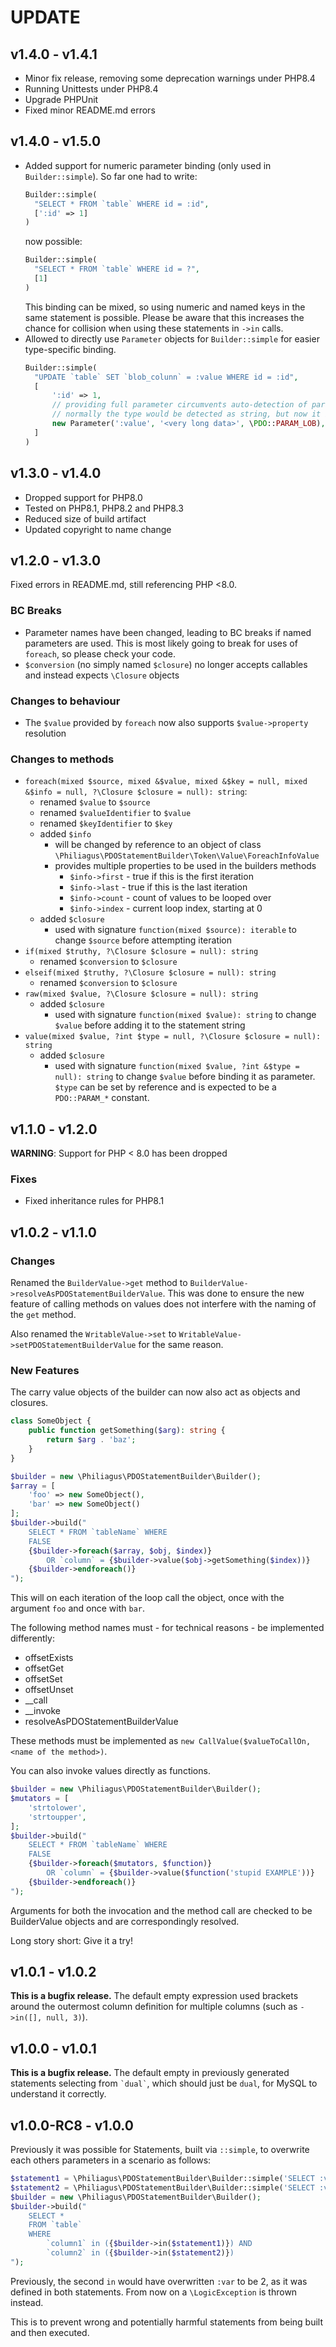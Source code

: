# UPDATE

## v1.4.0 - v1.4.1

- Minor fix release, removing some deprecation warnings under PHP8.4
- Running Unittests under PHP8.4
- Upgrade PHPUnit
- Fixed minor README.md errors

## v1.4.0 - v1.5.0

- Added support for numeric parameter binding (only used in `Builder::simple`). So far one had to write:
  ```php
  Builder::simple(
    "SELECT * FROM `table` WHERE id = :id",
    [':id' => 1]                  
  )
  ```
  now possible:
  ```php
  Builder::simple(
    "SELECT * FROM `table` WHERE id = ?",
    [1]                  
  )
  ```
  This binding can be mixed, so using numeric and named keys in the same statement is possible. Please be aware that this increases the chance for collision when using these statements in `->in` calls.
- Allowed to directly use `Parameter` objects for `Builder::simple` for easier type-specific binding.
  ```php
  Builder::simple(
    "UPDATE `table` SET `blob_colunn` = :value WHERE id = :id",
    [
        ':id' => 1,
        // providing full parameter circumvents auto-detection of parameter type
        // normally the type would be detected as string, but now it is treated as LOB
        new Parameter(':value', '<very long data>', \PDO::PARAM_LOB),
    ]
  )
  ```

## v1.3.0 - v1.4.0

- Dropped support for PHP8.0
- Tested on PHP8.1, PHP8.2 and PHP8.3
- Reduced size of build artifact
- Updated copyright to name change

## v1.2.0 - v1.3.0

Fixed errors in README.md, still referencing PHP <8.0.

### BC Breaks

- Parameter names have been changed, leading to BC breaks if named parameters are used. This is most likely going to break for uses of `foreach`, so please check your code.
- `$conversion` (no simply named `$closure`) no longer accepts callables and instead expects `\Closure` objects

### Changes to behaviour

- The `$value` provided by `foreach` now also supports `$value->property` resolution

### Changes to methods

- `foreach(mixed $source, mixed &$value, mixed &$key = null, mixed &$info = null, ?\Closure $closure = null): string`:
  - renamed `$value` to `$source`
  - renamed `$valueIdentifier` to `$value`
  - renamed `$keyIdentifier` to `$key`
  - added `$info`
    - will be changed by reference to an object of class `\Philiagus\PDOStatementBuilder\Token\Value\ForeachInfoValue`
    - provides multiple properties to be used in the builders methods
      - `$info->first` - true if this is the first iteration
      - `$info->last` - true if this is the last iteration
      - `$info->count` - count of values to be looped over
      - `$info->index` - current loop index, starting at 0
  - added `$closure`
    - used with signature `function(mixed $source): iterable` to change `$source` before attempting iteration
- `if(mixed $truthy, ?\Closure $closure = null): string`
  - renamed `$conversion` to `$closure`
- `elseif(mixed $truthy, ?\Closure $closure = null): string`
    - renamed `$conversion` to `$closure`
- `raw(mixed $value, ?\Closure $closure = null): string`
  - added `$closure`
    - used with signature `function(mixed $value): string` to change `$value` before adding it to the statement string
- `value(mixed $value, ?int $type = null, ?\Closure $closure = null): string`
  - added `$closure`
    - used with signature `function(mixed $value, ?int &$type = null): string` to change `$value` before binding it as parameter. `$type` can be set by reference and is expected to be a `PDO::PARAM_*` constant.



## v1.1.0 - v1.2.0

**WARNING**: Support for PHP < 8.0 has been dropped

### Fixes

- Fixed inheritance rules for PHP8.1

## v1.0.2 - v1.1.0

### Changes

Renamed the `BuilderValue->get` method to `BuilderValue->resolveAsPDOStatementBuilderValue`. This was done to ensure the
new feature of calling methods on values does not interfere with the naming of the `get` method.

Also renamed the `WritableValue->set` to `WritableValue->setPDOStatementBuilderValue` for the same reason.

### New Features

The carry value objects of the builder can now also act as objects and closures.

```php
class SomeObject {
    public function getSomething($arg): string {
        return $arg . 'baz';
    }
}

$builder = new \Philiagus\PDOStatementBuilder\Builder();
$array = [
    'foo' => new SomeObject(),
    'bar' => new SomeObject()
];
$builder->build("
    SELECT * FROM `tableName` WHERE
    FALSE
    {$builder->foreach($array, $obj, $index)}
        OR `column` = {$builder->value($obj->getSomething($index))}
    {$builder->endforeach()}
");
```

This will on each iteration of the loop call the object, once with the argument `foo` and once with `bar`.

The following method names must - for technical reasons - be implemented differently:

- offsetExists
- offsetGet
- offsetSet
- offsetUnset
- __call
- __invoke
- resolveAsPDOStatementBuilderValue

These methods must be implemented as `new CallValue($valueToCallOn, <name of the method>)`.

You can also invoke values directly as functions.

```php
$builder = new \Philiagus\PDOStatementBuilder\Builder();
$mutators = [
    'strtolower',
    'strtoupper',
];
$builder->build("
    SELECT * FROM `tableName` WHERE
    FALSE
    {$builder->foreach($mutators, $function)}
        OR `column` = {$builder->value($function('stupid EXAMPLE'))}
    {$builder->endforeach()}
");
```

Arguments for both the invocation and the method call are checked to be BuilderValue objects and are correspondingly
resolved.

Long story short: Give it a try!

## v1.0.1 - v1.0.2

**This is a bugfix release.** The default empty expression used brackets around the outermost column definition for
multiple columns (such as `->in([], null, 3)`).

## v1.0.0 - v1.0.1

**This is a bugfix release.** The default empty in previously generated statements selecting from `` `dual` ``, which
should just be `dual`, for MySQL to understand it correctly.

## v1.0.0-RC8 - v1.0.0

Previously it was possible for Statements, built via `::simple`, to overwrite each others parameters in a scenario as follows:

```php
$statement1 = \Philiagus\PDOStatementBuilder\Builder::simple('SELECT :var', [':var' => 1]);
$statement2 = \Philiagus\PDOStatementBuilder\Builder::simple('SELECT :var', [':var' => 2]);
$builder = new \Philiagus\PDOStatementBuilder\Builder();
$builder->build("
    SELECT *
    FROM `table`
    WHERE 
        `column1` in ({$builder->in($statement1)}) AND
        `column2` in ({$builder->in($statement2)})
");
```

Previously, the second `in` would have overwritten `:var` to be 2, as it was defined in both statements. From now on a `\LogicException` is thrown instead.

This is to prevent wrong and potentially harmful statements from being built and then executed.
